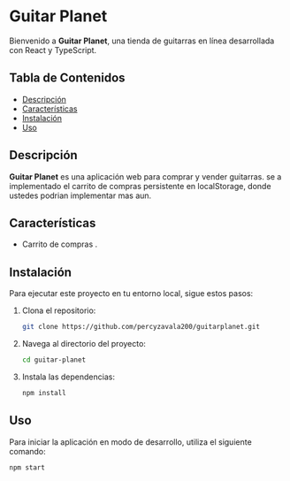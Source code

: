 # Guitar Planet

Bienvenido a **Guitar Planet**, una tienda de guitarras en línea desarrollada con React y TypeScript.

## Tabla de Contenidos

- [Descripción](#descripción)
- [Características](#características)
- [Instalación](#instalación)
- [Uso](#uso)

## Descripción

**Guitar Planet** es una aplicación web para comprar y vender guitarras. se a implementado el carrito de compras persistente en localStorage, donde ustedes podrian implementar mas aun.

## Características


- Carrito de compras .

## Instalación

Para ejecutar este proyecto en tu entorno local, sigue estos pasos:

1. Clona el repositorio:
    ```bash
    git clone https://github.com/percyzavala200/guitarplanet.git
    ```

2. Navega al directorio del proyecto:
    ```bash
    cd guitar-planet
    ```

3. Instala las dependencias:
    ```bash
    npm install
    ```

## Uso

Para iniciar la aplicación en modo de desarrollo, utiliza el siguiente comando:

```bash
npm start
